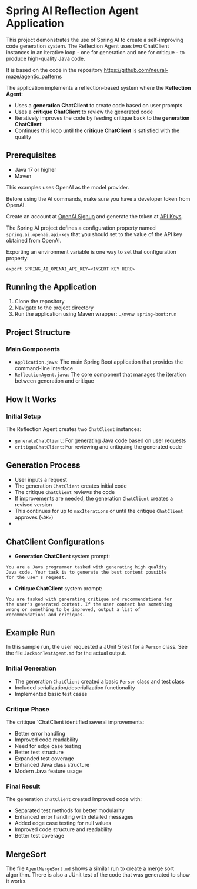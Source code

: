 # Spring AI Reflection Agent Application

This project demonstrates the use of Spring AI to create a self-improving code generation system. The Reflection Agent uses two ChatClient instances in an iterative loop - one for generation and one for critique - to produce high-quality Java code.

It is based on the code in the repository https://github.com/neural-maze/agentic_patterns

The application implements a reflection-based system where the **Reflection Agent**:

- Uses a **generation ChatClient** to create code based on user prompts
- Uses a **critique ChatClient** to review the generated code
- Iteratively improves the code by feeding critique back to the **generation ChatClient**
- Continues this loop until the **critique ChatClient** is satisfied with the quality


## Prerequisites
- Java 17 or higher
- Maven

This examples uses OpenAI as the model provider.

Before using the AI commands, make sure you have a developer token from OpenAI.

Create an account at [OpenAI Signup](https://platform.openai.com/signup) and generate the token at [API Keys](https://platform.openai.com/account/api-keys).

The Spring AI project defines a configuration property named `spring.ai.openai.api-key` that you should set to the value of the API key obtained from OpenAI.

Exporting an environment variable is one way to set that configuration property:

```shell
export SPRING_AI_OPENAI_API_KEY=<INSERT KEY HERE>
```



## Running the Application
1. Clone the repository
2. Navigate to the project directory
3. Run the application using Maven wrapper:
   `./mvnw spring-boot:run`

## Project Structure
### Main Components

* `Application.java`: The main Spring Boot application that provides the command-line interface
* `ReflectionAgent.java`: The core component that manages the iteration between generation and critique


## How It Works

### Initial Setup

The Reflection Agent creates two `ChatClient` instances:

- `generateChatClient`: For generating Java code based on user requests
- `critiqueChatClient`: For reviewing and critiquing the generated code

## Generation Process

- User inputs a request
- The generation `ChatClient` creates initial code
- The critique `ChatClient` reviews the code
- If improvements are needed, the generation `ChatClient` creates a revised version
- This continues for up to `maxIterations` or until the critique `ChatClient` approves (`<OK>`)
- 
## ChatClient Configurations

- **Generation ChatClient** system prompt:

```text
You are a Java programmer tasked with generating high quality
Java code. Your task is to generate the best content possible
for the user's request.
```
- **Critique ChatClient** system prompt:
```text
You are tasked with generating critique and recommendations for
the user's generated content. If the user content has something
wrong or something to be improved, output a list of
recommendations and critiques.
```

## Example Run

In this sample run, the user requested a JUnit 5 test for a `Person` class.  See the file `JacksonTestAgent.md` for the actual output.

### Initial Generation

- The generation `ChatClient` created a basic `Person` class and test class
- Included serialization/deserialization functionality
- Implemented basic test cases

### Critique Phase

The critique `ChatClient identified several improvements:

- Better error handling
- Improved code readability
- Need for edge case testing
- Better test structure
- Expanded test coverage
- Enhanced Java class structure
- Modern Java feature usage

### Final Result

The generation `ChatClient` created improved code with:

- Separated test methods for better modularity
- Enhanced error handling with detailed messages
- Added edge case testing for null values
- Improved code structure and readability
- Better test coverage

## MergeSort

The file `AgentMergeSort.md` shows a similar run to create a merge sort algorithm.  There is also a JUnit test of the code that was generated to show it works.
